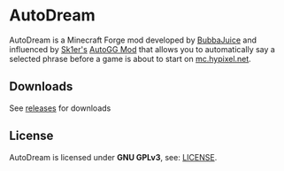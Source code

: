 # AutoDream 
AutoDream is a Minecraft Forge mod developed by [BubbaJuice](https://bubbajuice.github.io) and influenced by [Sk1er's](https://sk1er.club) [AutoGG Mod](https://sk1er.club/mods/autogg) that allows you to automatically say a selected phrase before a game is about to start on [mc.hypixel.net](https://hypixel.net). 
## Downloads 
See [releases](https://github.com/BubbaJuice/AutoDream/releases) for downloads 
## License 
AutoDream is licensed under **GNU GPLv3**, see: [LICENSE](LICENSE).